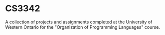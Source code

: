 # CS3342

A collection of projects and assignments completed at the University of Western Ontario for the "Organization of Programming Languages" course.
